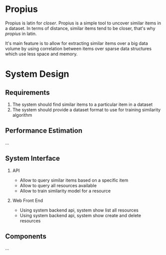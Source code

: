 # Propius

Propius is latin for *closer*. Propius is a simple tool to uncover similar items in a dataset. In terms of distance, similar items tend to be closer, that's why _propius_ in latin.

It's main feature is to allow for extracting similar items over a big data volume by using correlation between items over sparse data structures which use less space and memory.

# System Design

## Requirements

1. The system should find similar items to a particular item in a dataset
2. The system should provide a dataset format to use for training similarity algorithm

## Performance Estimation
...

## System Interface

1. API
	- Allow to query similar items based on a specific item
	- Allow to query all resources available
	- Allow to train similarity model for a resource

2. Web Front End
	- Using system backend api, system show list all resources
	- Using system backend api, system show create and delete resources

## Components

...
